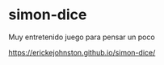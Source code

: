 # simon-dice
Muy entretenido juego para pensar un poco

https://erickejohnston.github.io/simon-dice/
